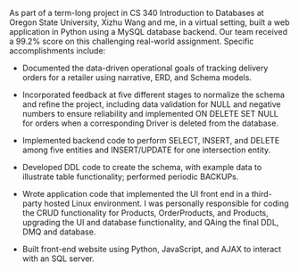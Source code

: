 As part of a term-long project in CS 340 Introduction to Databases at Oregon State University, Xizhu Wang and me, in a virtual setting, built a web application in Python using a MySQL database backend. Our team received a 99.2% score on this challenging real-world assignment. Specific accomplishments include:

* Documented the data-driven operational goals of tracking delivery orders for a retailer using narrative, ERD, and Schema models.

* Incorporated feedback at five different stages to normalize the schema and refine the project, including data validation for NULL and negative numbers to ensure reliability and implemented ON DELETE SET NULL for orders when a corresponding Driver is deleted from the database.

* Implemented backend code to perform SELECT, INSERT, and DELETE among five entities and INSERT/UPDATE for one intersection entity.

* Developed DDL code to create the schema, with example data to illustrate table functionality; performed periodic BACKUPs. 

* Wrote application code that implemented the UI front end in a third-party hosted Linux environment. I was personally responsible for coding the CRUD functionality for Products, OrderProducts, and Products, upgrading the UI and database functionality, and QAing the final DDL, DMQ and database.

* Built front-end website using Python, JavaScript, and AJAX to interact with an SQL server.

